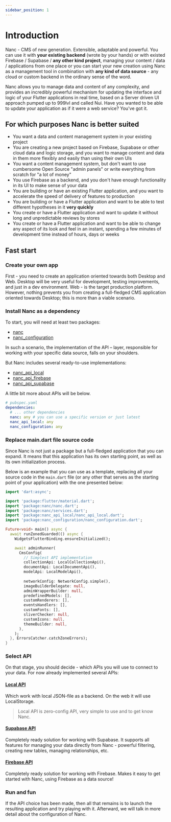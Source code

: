 ```yaml
---
sidebar_position: 1
---
```


# Introduction

Nanc - CMS of new generation. Extensible, adaptable and powerful. You can use it with **your existing backend** (wrote by your hands) or with existed Firebase / Supabase / **any other kind project**, managing your content / data / applications from one place or you can start your new creation using Nanc as a management tool in combination with **any kind of data source** - any cloud or custom backend in the ordinary sense of the word.

Nanc allows you to manage data and content of any complexity, and provides an incredibly powerful mechanism for updating the interface and logic of your Flutter applications in real time, based on a Server driven UI approach pumped up to 999lvl and called Nui. Have you wanted to be able to update your application as if it were a web service? You've got it.

## For which purposes Nanc is better suited

- You want a data and content management system in your existing project
- You are creating a new project based on Firebase, Supabase or other cloud data and logic storage, and you want to manage content and data in them more flexibly and easily than using their own UIs
- You want a content management system, but don't want to use cumbersome Open Source "admin panels" or write everything from scratch for "a lot of money"
- You use Firebase as a backend, and you don't have enough functionality in its UI to make sense of your data
- You are building or have an existing Flutter application, and you want to accelerate the speed of delivery of features to production
- You are building or have a Flutter application and want to be able to test different hypotheses in it **very quickly**
- You create or have a Flutter application and want to update it without long and unpredictable reviews by stores
- You create or have a Flutter application and want to be able to change any aspect of its look and feel in an instant, spending a few minutes of development time instead of hours, days or weeks

## Fast start

### Create your own app

First - you need to create an application oriented towards both Desktop and Web. Desktop will be very useful for development, testing improvements, and just in a dev environment. Web - is the target production platform. However, nothing prevents you from creating a full-fledged CMS application oriented towards Desktop; this is more than a viable scenario.

### Install Nanc as a dependency

To start, you will need at least two packages:
- [nanc](https://pub.dev/packages/nanc)
- [nanc_configuration](https://pub.dev/packages/nanc_configuration)

In such a scenario, the implementation of the API – layer, responsible for working with your specific data source, falls on your shoulders.

But Nanc includes several ready-to-use implementations:

- [nanc_api_local](https://pub.dev/packages/nanc_api_local)
- [nanc_api_firebase](https://pub.dev/packages/nanc_api_firebase)
- [nanc_api_supabase](https://pub.dev/packages/nanc_api_supabase)

A little bit more about APIs will be below.

```yaml
# pubspec.yaml
dependencies:
  # ... other dependencies
  nanc: any # you can use a specific version or just latest
  nanc_api_local: any
  nanc_configuration: any
```

### Replace main.dart file source code

Since Nanc is not just a package but a full-fledged application that you can expand. It means that this application has its own starting point, as well as its own initialization process.

Below is an example that you can use as a template, replacing all your source code in the `main.dart` file (or any other that serves as the starting point of your application) with the one presented below:

```dart
import 'dart:async';

import 'package:flutter/material.dart';
import 'package:nanc/nanc.dart';
import 'package:nanc/services.dart';
import 'package:nanc_api_local/nanc_api_local.dart';
import 'package:nanc_configuration/nanc_configuration.dart';

Future<void> main() async {
  await runZonedGuarded(() async {
    WidgetsFlutterBinding.ensureInitialized();

    await adminRunner(
      CmsConfig(
        // Simplest API implementation
        collectionApi: LocalCollectionApi(),
        documentApi: LocalDocumentApi(),
        modelApi: LocalModelApi(),
        
        networkConfig: NetworkConfig.simple(),
        imageBuilderDelegate: null,
        adminWrapperBuilder: null,
        predefinedModels: [],
        customRenderers: [],
        eventsHandlers: [],
        customFonts: [],
        sliverChecker: null,
        customIcons: null,
        themeBuilder: null,
      ),
    );
  }, ErrorsCatcher.catchZoneErrors);
}
```

### Select API

On that stage, you should decide - which APIs you will use to connect to your data. For now already implemented several APIs:

#### [Local API](./packages/api/nanc_api_local)

Which work with local JSON-file as a backend. On the web it will use LocalStorage.

> Local API is zero-config API, very simple to use and to get know Nanc.

#### [Supabase API](./packages/api/nanc_api_supabase)

Completely ready solution for working with Supabase. It supports all features for managing your data directly from Nanc - powerful filtering, creating new tables, managing relationships, etc.

#### [Firebase API](./packages/api/nanc_api_firebase)

Completely ready solution for working with Firebase. Makes it easy to get started with Nanc, using Firebase as a data source!

### Run and fun

If the API choice has been made, then all that remains is to launch the resulting application and try playing with it. Afterward, we will talk in more detail about the configuration of Nanc.